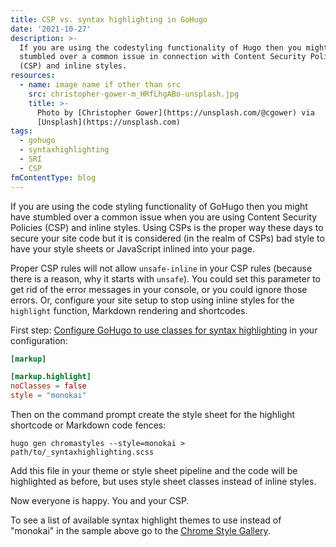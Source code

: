 ```yaml
---
title: CSP vs. syntax highlighting in GoHugo
date: '2021-10-27'
description: >-
  If you are using the codestyling functionality of Hugo then you might have
  stumbled over a common issue in connection with Content Security Policies
  (CSP) and inline styles.
resources:
  - name: image name if other than src
    src: christopher-gower-m_HRfLhgABo-unsplash.jpg
    title: >-
      Photo by [Christopher Gower](https://unsplash.com/@cgower) via
      [Unsplash](https://unsplash.com)
tags:
  - gohugo
  - syntaxhighlighting
  - SRI
  - CSP
fmContentType: blog
---
```


If you are using the code styling functionality of GoHugo then you might have stumbled over a common issue when you are using Content Security Policies (CSP) and inline styles. Using CSPs is the proper way these days to secure your site code but it is considered (in the realm of CSPs) bad style to have your style sheets or JavaScript inlined into your page.

Proper CSP rules will not allow `unsafe-inline` in your CSP rules (because there is a reason, why it starts with `unsafe`). You could set this parameter to get rid of the error messages in your console, or you could ignore those errors. Or, configure your site setup to stop using inline styles for the `highlight` function, Markdown rendering and shortcodes.

First step: [Configure GoHugo to use classes for syntax highlighting](https://gohugo.io/getting-started/configuration-markup#highlight) in your configuration:

```toml {lineAnchors=code1}
[markup]

[markup.highlight]
noClasses = false
style = "monokai"

```

Then on the command prompt create the style sheet for the highlight shortcode or Markdown code fences:

```shell {lineAnchors=code2}
hugo gen chromastyles --style=monokai > path/to/_syntaxhighlighting.scss
```

Add this file in your theme or style sheet pipeline and the code will be highlighted as before, but uses style sheet classes instead of inline styles.

Now everyone is happy. You and your CSP.

To see a list of available syntax highlight themes to use instead of "monokai" in the sample above go to the [Chrome Style Gallery](https://xyproto.github.io/splash/docs/longer/all.html).
